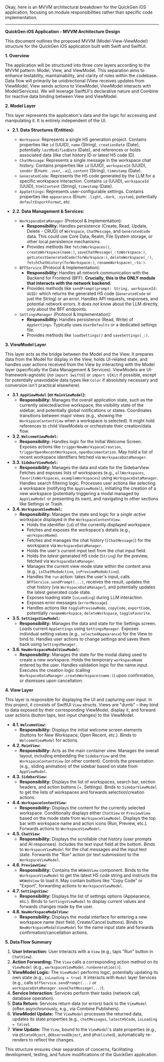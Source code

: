 Okay, here is an MVVM architectural breakdown for the QuickGen iOS application, focusing on module responsibilities rather than specific code implementation.

---

**QuickGen iOS Application - MVVM Architecture Design**

This document outlines the proposed MVVM (Model-View-ViewModel) structure for the QuickGen iOS application built with Swift and SwiftUI.

**1. Overview**

The application will be structured into three core layers according to the MVVM pattern: Model, View, and ViewModel. This separation aims to enhance testability, maintainability, and clarity of roles within the codebase. Data flow will primarily be unidirectional (View receives updates from ViewModel, View sends actions to ViewModel, ViewModel interacts with Model/Services). We will leverage SwiftUI's declarative nature and Combine for reactive data binding between View and ViewModel.

**2. Model Layer**

This layer represents the application's data and the logic for accessing and manipulating it. It is entirely independent of the UI.

*   **2.1. Data Structures (Entities):**
    *   `Workspace`: Represents a single H5 generation project. Contains properties like `id` (UUID), `name` (String), `creationDate` (Date), potentially `lastModifiedDate` (Date), and references or holds associated data (like chat history ID or latest H5 code ID).
    *   `ChatMessage`: Represents a single message in the workspace chat history. Contains properties like `id` (UUID), `workspaceId` (UUID), `sender` (Enum: `.user`, `.ai`), `content` (String), `timestamp` (Date).
    *   `GeneratedCode`: Represents the H5 code generated by the LLM for a specific workspace interaction. Contains `id` (UUID), `workspaceId` (UUID), `htmlContent` (String), `timestamp` (Date).
    *   `AppSettings`: Represents user-configurable settings. Contains properties like `appearance` (Enum: `.light`, `.dark`, `.system`), potentially `defaultExportFormat`, etc.

*   **2.2. Data Management & Services:**
    *   `WorkspaceDataManager` (Protocol & Implementation):
        *   **Responsibility:** Handles persistence (Create, Read, Update, Delete - CRUD) of `Workspace`, `ChatMessage`, and `GeneratedCode` data. This could use Core Data, Realm, File System storage, or other local persistence mechanisms.
        *   Provides methods like `fetchWorkspaces()`, `createWorkspace(name:)`, `saveChatMessage(_:toWorkspace:)`, `getLatestGeneratedCode(forWorkspace:)`, `deleteWorkspace(_:)`, `fetchChatHistory(forWorkspace:)`, `renameWorkspace(_:to:)`.
    *   `BFFService` (Protocol & Implementation):
        *   **Responsibility:** Handles all network communication with the Backend for Frontend (BFF). **Crucially, this is the ONLY module that interacts with the network backend.**
        *   Provides methods like `sendPrompt(prompt: String, workspaceId: UUID)` which returns the generated H5 code (`GeneratedCode` or just the String) or an error. Handles API requests, responses, and potential network errors. It does *not* know about the LLM directly, only about the BFF endpoints.
    *   `SettingsManager` (Protocol & Implementation):
        *   **Responsibility:** Handles persistence (Read, Write) of `AppSettings`. Typically uses `UserDefaults` or a dedicated settings file.
        *   Provides methods like `loadSettings()` and `saveSettings(_:)`.

**3. ViewModel Layer**

This layer acts as the bridge between the Model and the View. It prepares data from the Model for display in the View, holds UI-related state, and handles user actions received from the View by interacting with the Model layer (specifically the Data Management & Services). ViewModels are UI-framework-agnostic (no `import SwiftUI` or `import UIKit` if possible, except for potentially unavoidable data types like `Color` if absolutely necessary and conversion isn't practical elsewhere).

*   **3.1. `AppViewModel` (or `MainViewModel`):**
    *   **Responsibility:** Manages the overall application state, such as the currently selected/active workspace, the visibility state of the sidebar, and potentially global notifications or states. Coordinates transitions between major views (e.g., showing the `WorkspaceContentView` when a workspace is selected). It might hold references to child ViewModels or orchestrate their creation/data flow.
*   **3.2. `WelcomeViewModel`:**
    *   **Responsibility:** Handles logic for the Initial Welcome Screen. Exposes actions like `triggerNewWorkspaceCreation`, `triggerOpenRecentWorkspace`, `openDocumentation`. May hold a list of recent workspace identifiers fetched via `WorkspaceDataManager`.
*   **3.3. `SidebarViewModel`:**
    *   **Responsibility:** Manages the data and state for the SidebarView. Fetches and exposes lists of workspaces (e.g., `allWorkspaces`, `favoriteWorkspaces`, `exampleWorkspaces`) using `WorkspaceDataManager`. Handles search filtering logic. Processes user actions like selecting a workspace (notifying the `AppViewModel`), initiating the creation of a new workspace (potentially triggering a modal managed by `AppViewModel` or presenting its own), and navigating to other sections like Settings or Trash.
*   **3.4. `WorkspaceViewModel`:**
    *   **Responsibility:** Manages the state and logic for a *single active* workspace displayed in the `WorkspaceContentView`.
        *   Holds the identifier (`id`) of the currently displayed workspace.
        *   Fetches and exposes the workspace's details (e.g., `workspaceName`).
        *   Fetches and manages the chat history (`[ChatMessage]`) for the workspace via `WorkspaceDataManager`.
        *   Holds the user's current input text from the chat input field.
        *   Holds the *latest* generated H5 code (`String`) for the preview, fetched via `WorkspaceDataManager`.
        *   Manages the current view mode state within the content area (e.g., `isChatModeActive`, `isPreviewModeActive`).
        *   Handles the `run` action: takes the user's input, calls `BFFService.sendPrompt(...)`, receives the result, updates the chat history (via `WorkspaceDataManager`), and potentially updates the latest generated code state.
        *   Exposes loading state (`isLoading`) during LLM interaction.
        *   Exposes error messages (`errorMessage`).
        *   Handles actions like `togglePreviewMode`, `copyCode`, `exportCode`, potentially `renameWorkspace`, `deleteWorkspace`, `toggleFavorite`.
*   **3.5. `SettingsViewModel`:**
    *   **Responsibility:** Manages the data and state for the Settings screen. Loads current `AppSettings` using `SettingsManager`. Exposes individual setting values (e.g., `selectedAppearance`) for the View to bind to. Handles user actions to change settings and saves them back using `SettingsManager`.
*   **3.6. `NewWorkspaceModalViewModel`:**
    *   **Responsibility:** Manages the state for the modal dialog used to create a new workspace. Holds the temporary `workspaceName` entered by the user. Handles validation logic for the name input. Executes the creation logic (calling `WorkspaceDataManager.createWorkspace(name:)`) upon confirmation, or dismisses upon cancellation.

**4. View Layer**

This layer is responsible for displaying the UI and capturing user input. In this project, it consists of SwiftUI `View` structs. Views are "dumb" – they bind to data exposed by their corresponding ViewModel, display it, and forward user actions (button taps, text input changes) to the ViewModel.

*   **4.1. `WelcomeView`:**
    *   **Responsibility:** Displays the initial welcome screen elements (buttons for New Workspace, Open Recent, etc.). Binds to `WelcomeViewModel` for actions.
*   **4.2. `MainView`:**
    *   **Responsibility:** Acts as the main container view. Manages the overall layout, including embedding the `SidebarView` and the `WorkspaceContentView` (or other content). Controls the presentation (e.g., sliding animation) of the sidebar based on state from `AppViewModel`.
*   **4.3. `SidebarView`:**
    *   **Responsibility:** Displays the list of workspaces, search bar, section headers, and action buttons (+, Settings). Binds to `SidebarViewModel` to get the lists of workspaces and forwards selection/creation actions.
*   **4.4. `WorkspaceContentView`:**
    *   **Responsibility:** Displays the content for the currently selected workspace. Conditionally displays either `ChatView` or `PreviewView` based on the mode state from `WorkspaceViewModel`. Displays the top bar with workspace name and action icons (Run, Preview, etc.). Forwards actions to `WorkspaceViewModel`.
*   **4.5. `ChatView`:**
    *   **Responsibility:** Displays the scrollable chat history (user prompts and AI responses). Includes the text input field at the bottom. Binds to `WorkspaceViewModel` for the chat messages and the input text state. Forwards the "Run" action (or text submission) to the `WorkspaceViewModel`.
*   **4.6. `PreviewView`:**
    *   **Responsibility:** Contains the `WKWebView` component. Binds to the `WorkspaceViewModel` to get the latest H5 code string and instructs the `WKWebView` to load it. May contain buttons like "Copy Code" or "Export", forwarding actions to `WorkspaceViewModel`.
*   **4.7. `SettingsView`:**
    *   **Responsibility:** Displays the list of settings options (Appearance, etc.). Binds to `SettingsViewModel` to display current values and forwards changes made by the user.
*   **4.8. `NewWorkspaceModalView`:**
    *   **Responsibility:** Displays the modal interface for entering a new workspace name (text field, Create/Cancel buttons). Binds to `NewWorkspaceModalViewModel` for the name input state and forwards confirmation/cancellation actions.

**5. Data Flow Summary**

1.  **User Interaction:** User interacts with a `View` (e.g., taps "Run" button in `ChatView`).
2.  **Action Forwarding:** The `View` calls a corresponding action method on its `ViewModel` (e.g., `workspaceViewModel.runGeneration()`).
3.  **ViewModel Logic:** The `ViewModel` performs logic, potentially updating its own state (e.g., `isLoading = true`). It interacts with `Model` layer Services (e.g., calls `bffService.sendPrompt(...)` or `workspaceDataManager.saveChatMessage(...)`).
4.  **Service Interaction:** Services perform their tasks (network call, database operation).
5.  **Data Return:** Services return data (or errors) back to the `ViewModel` (often asynchronously, e.g., via Combine Publishers).
6.  **ViewModel Update:** The `ViewModel` processes the returned data, updates its state properties (e.g., `chatMessages`, `latestH5Code`, `isLoading = false`).
7.  **View Update:** The `View`, bound to the `ViewModel`'s state properties (e.g., via `@StateObject`, `@ObservedObject`, and `@Published`), automatically re-renders to reflect the changes.

This structure ensures clear separation of concerns, facilitating development, testing, and future modifications of the QuickGen application.